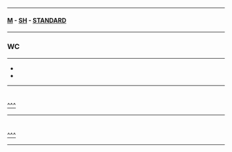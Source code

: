 
---

#### [M](https://github.com/ttltrk/TTT/blob/master/menu.md) - [SH](https://github.com/ttltrk/TTT/blob/master/SH/SH.md) - [STANDARD](https://github.com/ttltrk/TTT/blob/master/SH/STANDARD/STANDARD.md)

---

<h3 id='^'>WC</h3>

---

* <a href='#'></a></br>
* <a href='#'></a></br>

---

<h3 id=''></h3>

```sh

```

<a href='#^'>^^^</a>

---

<h3 id=''></h3>

```sh

```

<a href='#^'>^^^</a>

---
